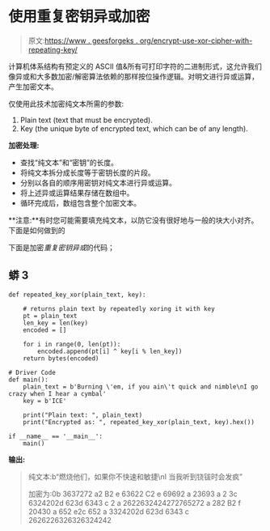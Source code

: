 # 使用重复密钥异或加密

> 原文:[https://www . geesforgeks . org/encrypt-use-xor-cipher-with-repeating-key/](https://www.geeksforgeeks.org/encrypt-using-xor-cipher-with-repeating-key/)

计算机体系结构有预定义的 ASCII 值&所有可打印字符的二进制形式，这允许我们像异或和大多数加密/解密算法依赖的那样按位操作逻辑。对明文进行异或运算，产生加密文本。

仅使用此技术加密纯文本所需的参数:

1.  Plain text (text that must be encrypted).
2.  Key (the unique byte of encrypted text, which can be of any length).

**加密处理:**

*   查找“纯文本”和“密钥”的长度。
*   将纯文本拆分成长度等于密钥长度的片段。
*   分别以各自的顺序用密钥对纯文本进行异或运算。
*   将上述异或运算结果存储在数组中。
*   循环完成后，数组包含整个加密文本。

**注意:**有时您可能需要填充纯文本，以防它没有很好地与一般的块大小对齐。下面是如何做到的

下面是加密*重复密钥异或*的代码；

## 蟒 3

```
def repeated_key_xor(plain_text, key):

    # returns plain text by repeatedly xoring it with key
    pt = plain_text
    len_key = len(key)
    encoded = []

    for i in range(0, len(pt)):
        encoded.append(pt[i] ^ key[i % len_key])
    return bytes(encoded)

# Driver Code
def main():
    plain_text = b'Burning \'em, if you ain\'t quick and nimble\nI go crazy when I hear a cymbal'
    key = b'ICE'

    print("Plain text: ", plain_text)
    print("Encrypted as: ", repeated_key_xor(plain_text, key).hex())

if __name__ == '__main__':
    main()
```

**输出:**

> 纯文本:b“燃烧他们，如果你不快速和敏捷\nI 当我听到铙钹时会发疯”
> 
> 加密为:0b 3637272 a2 B2 e 63622 C2 e 69692 a 23693 a 2 3c 6324202d 623d 6343 c 2 a 2622632424272765272 a 282 B2 f 20430 a 652 e2c 652 a 3324202d 623d 6343 c 2626226326326324242